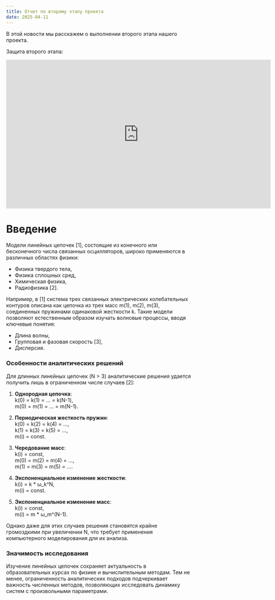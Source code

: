 ```yaml
---
title: Отчет по второму этапу проекта
date: 2025-04-11
---
```


В этой новости мы расскажем о выполнении второго этапа нашего проекта.

Защита второго этапа:

<iframe width="720" height="405" src="https://rutube.ru/play/embed/3bafd7b3ae7888790f9bf919f33856d3/" frameBorder="0" allow="clipboard-write; autoplay" webkitAllowFullScreen mozallowfullscreen allowFullScreen></iframe>

<!--more-->

# Введение  
Модели линейных цепочек [1], состоящие из конечного или бесконечного числа связанных осцилляторов, широко применяются в различных областях физики:  
- Физика твердого тела,  
- Физика сплошных сред,  
- Химическая физика,  
- Радиофизика [2].  

Например, в [1] система трех связанных электрических колебательных контуров описана как цепочка из трех масс m(1), m(2), m(3), соединенных пружинами одинаковой жесткости k. Такие модели позволяют естественным образом изучать волновые процессы, вводя ключевые понятия:  
- Длина волны,  
- Групповая и фазовая скорость [3],  
- Дисперсия.  

### Особенности аналитических решений  
Для длинных линейных цепочек (N > 3) аналитические решения удается получить лишь в ограниченном числе случаев [2]:  
1. **Однородная цепочка**:  
   k(0) = k(1) = ... = k(N-1),  
   m(0) = m(1) = ... = m(N-1).  

2. **Периодическая жесткость пружин**:  
   k(0) = k(2) = k(4) = ...,  
   k(1) = k(3) = k(5) = ...,  
   m(i) = const.  

3. **Чередование масс**:  
   k(i) = const,  
   m(0) = m(2) = m(4) = ...,  
   m(1) = m(3) = m(5) = ....  

4. **Экспоненциальное изменение жесткости**:  
   k(i) = k * ω_k^N,  
   m(i) = const.  

5. **Экспоненциальное изменение масс**:  
   k(i) = const,  
   m(i) = m * ω_m^(N-1).  

Однако даже для этих случаев решения становятся крайне громоздкими при увеличении N, что требует применения компьютерного моделирования для их анализа.  

### Значимость исследования  
Изучение линейных цепочек сохраняет актуальность в образовательных курсах по физике и вычислительным методам. Тем не менее, ограниченность аналитических подходов подчеркивает важность численных методов, позволяющих исследовать динамику систем с произвольными параметрами.    


